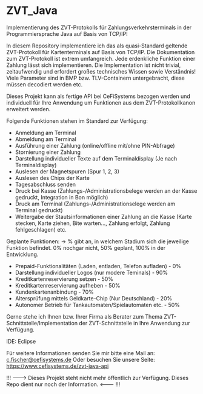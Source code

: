 # ZVT_Java
Implementierung des ZVT-Protokolls für Zahlungsverkehrsterminals in der Programmiersprache Java auf Basis von TCP/IP!

In diesem Repository implementiere ich das als quasi-Standard geltende ZVT-Protokoll für Kartenterminals auf Basis von TCP/IP. Die Dokumentation zum ZVT-Protokoll ist extrem umfangreich. Jede erdenkliche Funktion einer Zahlung lässt sich implementieren. Die Implementation ist nicht trivial, zeitaufwendig und erfordert großes technisches Wissen sowie Verständnis! Viele Parameter sind in BMP bzw. TLV-Containern untergebracht, diese müssen decodiert werden etc.

Dieses Projekt kann als fertige API bei CeFiSystems bezogen werden und individuell für Ihre Anwendung um Funktionen aus dem ZVT-Protokollkanon erweitert werden.

Folgende Funktionen stehen im Standard zur Verfügung:
- Anmeldung am Terminal
- Abmeldung am Terminal
- Ausführung einer Zahlung (online/offline mit/ohne PIN-Abfrage)
- Stornierung einer Zahlung
- Darstellung individueller Texte auf dem Terminaldisplay (Je nach Terminaldisplay)
- Auslesen der Magnetspuren (Spur 1, 2, 3)
- Auslesen des Chips der Karte
- Tagesabschluss senden
- Druck bei Kasse (Zahlungs-/Administrationsbelege werden an der Kasse gedruckt, Integration in Bon möglich)
- Druck am Terminal (Zahlungs-/Administrationselege werden am Terminal gedruckt)
- Weitergabe der Stautsinformationen einer Zahlung an die Kasse (Karte stecken, Karte ziehen, Bite warten..., Zahlung erfolgt, Zahlung fehlgeschlagen) etc.

Geplante Funktionen: -> % gibt an, in welchem Stadium sich die jeweilige Funktion befindet. 0% nochgar nicht, 50% geplant, 100% in der Entwicklung.
- Prepaid-Funktionalitäten (Laden, entladen, Telefon aufladen) - 0%
- Darstellung individueller Logos (nur modere Teminals) - 90%
- Kreditkartenreservierung setzen - 50%
- Kreditkartenreservierung aufheben - 50%
- Kundenkartenanbindung - 70%
- Altersprüfung mittels Geldkarte-Chip (Nur Deutschland) - 20%
- Autonomer Betrieb für Tankautomaten/Spielautomaten etc. - 50%



Gerne stehe ich Ihnen bzw. Ihrer Firma als Berater zum Thema ZVT-Schnittstelle/Implementation der ZVT-Schnittstelle in Ihre Anwendung zur Verfügung.

IDE: Eclipse

Für weitere Informationen senden Sie mir bitte eine Mail an: c.fischer@cefisystems.de
Oder besuchen Sie unsere Seite: https://www.cefisystems.de/zvt-java-api


!!! ---> Dieses Projekt steht nicht mehr öffentlich zur Verfügung. Dieses Repo dient nur noch der Information. <--- !!!
